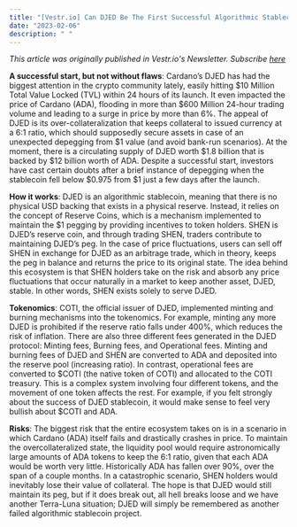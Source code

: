 ```yaml
---
title: "[Vestr.io] Can DJED Be The First Successful Algorithmic Stablecoin?"
date: "2023-02-06"
description: " "
---
```

<i>This article was originally published in Vestr.io's Newsletter. Subscribe <a href="https://www.vestr.io/" target="_blank">here</a></i>
 
 <b>A successful start, but not without flaws</b>: Cardano’s DJED has had the biggest attention in the crypto community lately, easily hitting $10 Million Total Value Locked (TVL) within 24 hours of its launch. It even impacted the price of Cardano (ADA), flooding in more than $600 Million 24-hour trading volume and leading to a surge in price by more than 6%. The appeal of DJED is its over-collateralization that keeps collateral to issued currency at a 6:1 ratio, which should supposedly secure assets in case of an unexpected depegging from $1 value (and avoid bank-run scenarios). At the moment, there is a circulating supply of DJED worth $1.8 billion that is backed by $12 billion worth of ADA. Despite a successful start, investors have cast certain doubts after a brief instance of depegging when the stablecoin fell below $0.975 from $1 just a few days after the launch.

<b>How it works</b>: DJED is an algorithmic stablecoin, meaning that there is no physical USD backing that exists in a physical reserve. Instead, it relies on the concept of Reserve Coins, which is a mechanism implemented to maintain the $1 pegging by providing incentives to token holders. SHEN is DJED’s reserve coin, and through trading SHEN, traders contribute to maintaining DJED’s peg. In the case of price fluctuations, users can sell off SHEN in exchange for DJED as an arbitrage trade, which in theory, keeps the peg in balance and returns the price to its original state. The idea behind this ecosystem is that SHEN holders take on the risk and absorb any price fluctuations that occur naturally in a market to keep another asset, DJED, stable. In other words, SHEN exists solely to serve DJED.

<b>Tokenomics</b>: COTI, the official issuer of DJED, implemented minting and burning mechanisms into the tokenomics. For example, minting any more DJED is prohibited if the reserve ratio falls under 400%, which reduces the risk of inflation. There are also three different fees generated in the DJED protocol: Minting fees, Burning fees, and Operational fees. Minting and burning fees of DJED and SHEN are converted to ADA and deposited into the reserve pool (increasing ratio). In contrast, operational fees are converted to $COTI (the native token of COTI) and allocated to the COTI treasury. This is a complex system involving four different tokens, and the movement of one token affects the rest. For example, if you felt strongly about the success of DJED stablecoin, it would make sense to feel very bullish about $COTI and ADA.

<b>Risks</b>: The biggest risk that the entire ecosystem takes on is in a scenario in which Cardano (ADA) itself fails and drastically crashes in price. To maintain the overcollateralized state, the liquidity pool would require astronomically large amounts of ADA tokens to keep the 6:1 ratio, given that each ADA would be worth very little. Historically ADA has fallen over 90%, over the span of a couple months. In a catastrophic scenario, SHEN holders would inevitably lose their value of collateral. The hope is that DJED would still maintain its peg, but if it does break out, all hell breaks loose and we have another Terra-Luna situation; DJED will simply be remembered as another failed algorithmic stablecoin project.

